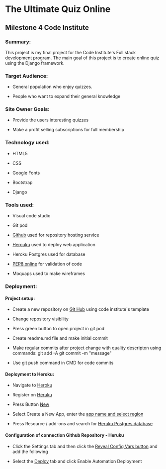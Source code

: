 # The Ultimate Quiz Online

## Milestone 4 Code Institute 



### Summary:

This project is my final project for the Code Institute's Full stack development program.
The main goal of this project is to create online quiz using the Django framework.



### Target Audience:

- General population who enjoy quizzes.

- People who want to expand their  general knowledge



### Site Owner Goals:

- Provide the users interesting quizzes

- Make a profit selling subscriptions for full membership 



### Technology used:

- HTML5

- CSS

- Google Fonts

- Bootstrap

- Django



### Tools used:

- Visual code studio

- Git pod

- [Github](https://github.com/) used for repository hosting service

- [Herouku](https://id.heroku.com/login) used to deploy web application

- Heroku Postgres used for database

- [PEP8 online](http://pep8online.com/) for validation of code

- Moquaps used to make wireframes



### Deployment:


#### Project setup:

- Create a new repository on [Git Hub](https://github.com) using code institute`s template

- Change repository visibility

- Press green button to open project in git pod

- Create readme.md file and make initial commit

- Make regular commits after project change with quality descripton using commands: git add -A git commit -m "message"

- Use git push command in CMD for code commits



#### Deployment to Heroku:

- Navigate to [Heroku](https://id.heroku.com/login)

- Register on [Heruku](https://github.com/mariodragun/MS4-Django-Mario-Dragun/blob/main/images/deployment/heruku_button_new.JPG)

- Press Button [New](https://github.com/mariodragun/MS4-Django-Mario-Dragun/blob/main/images/deployment/heruku_button_new.JPG)

- Select Create a New App, enter the [app name and select region](https://github.com/mariodragun/MS4-Django-Mario-Dragun/blob/main/images/deployment/heruku_create_new_app.JPG)

- Press Resource / add-ons and search for [Heruku Postgres database](https://github.com/mariodragun/MS4-Django-Mario-Dragun/blob/main/images/deployment/heroku_postgres_database.JPG)


#### Configuration of connection Github Repository - Heruku

- Click the Settings tab and then click the [Reveal Config Vars button](https://github.com/mariodragun/MS4-Django-Mario-Dragun/blob/main/images/deployment/heruku_config_vars.JPG) and add the following

- Select the [Deploy](https://github.com/mariodragun/MS4-Django-Mario-Dragun/blob/main/images/deployment/heruku_deployment.JPG) tab and click Enable Automation Deployment 